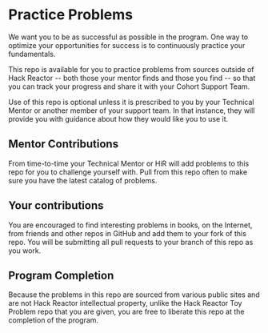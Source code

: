 # Practice Problems

We want you to be as successful as possible in the program.  One way to optimize your opportunities for success is to continuously practice your fundamentals.

This repo is available for you to practice problems from sources outside of Hack Reactor -- both those your mentor finds and those you find -- so that you can track your progress and share it with your Cohort Support Team.

Use of this repo is optional unless it is prescribed to you by your Technical Mentor or another member of your support team.  In that instance, they will provide you with guidance about how they would like you to use it.

## Mentor Contributions

From time-to-time your Technical Mentor or HiR will add problems to this repo for you to challenge yourself with.  Pull from this repo often to make sure you have the latest catalog of problems.

## Your contributions

You are encouraged to find interesting problems in books, on the Internet, from friends and other repos in GitHub and add them to your fork of this repo.  You will be submitting all pull requests to your branch of this repo as you work.

## Program Completion

Because the problems in this repo are sourced from various public sites and are not Hack Reactor intellectual property, unlike the Hack Reactor Toy Problem repo that you are given, you are free to liberate this repo at the completion of the program.
